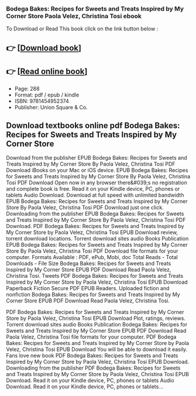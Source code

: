 ### Bodega Bakes: Recipes for Sweets and Treats Inspired by My Corner Store Paola Velez, Christina Tosi ebook

To Download or Read This book click on the link button below :

## 👉  [**[Download book](http://filesbooks.info/download.php?group=book&from=github.com&id=715460&lnk=1066 "Download book")**]

## 👉  [**[Read online book](http://filesbooks.info/download.php?group=book&from=github.com&id=715460&lnk=1066 "Read online book")**]


* Page: 288
* Format: pdf / epub / kindle
* ISBN: 9781454952374
* Publisher: Union Square &amp; Co.



## Download textbooks online pdf Bodega Bakes: Recipes for Sweets and Treats Inspired by My Corner Store


Download from the publisher EPUB Bodega Bakes: Recipes for Sweets and Treats Inspired by My Corner Store By Paola Velez, Christina Tosi PDF Download iBooks on your Mac or iOS device. EPUB Bodega Bakes: Recipes for Sweets and Treats Inspired by My Corner Store By Paola Velez, Christina Tosi PDF Download Open now in any browser there&amp;#039;s no registration and complete book is free. Read it on your Kindle device, PC, phones or tablets Audio Download. Download at full speed with unlimited bandwidth EPUB Bodega Bakes: Recipes for Sweets and Treats Inspired by My Corner Store By Paola Velez, Christina Tosi PDF Download just one click. Downloading from the publisher EPUB Bodega Bakes: Recipes for Sweets and Treats Inspired by My Corner Store By Paola Velez, Christina Tosi PDF Download. PDF Bodega Bakes: Recipes for Sweets and Treats Inspired by My Corner Store by Paola Velez, Christina Tosi EPUB Download review, torrent download locations. Torrent download sites audio Books Publication EPUB Bodega Bakes: Recipes for Sweets and Treats Inspired by My Corner Store By Paola Velez, Christina Tosi PDF Download file formats for your computer. Formats Available : PDF, ePub, Mobi, doc Total Reads - Total Downloads - File Size Bodega Bakes: Recipes for Sweets and Treats Inspired by My Corner Store EPUB PDF Download Read Paola Velez, Christina Tosi. Tweets PDF Bodega Bakes: Recipes for Sweets and Treats Inspired by My Corner Store by Paola Velez, Christina Tosi EPUB Download Paperback Fiction Secure PDF EPUB Readers. Uploaded fiction and nonfiction Bodega Bakes: Recipes for Sweets and Treats Inspired by My Corner Store EPUB PDF Download Read Paola Velez, Christina Tosi.

PDF Bodega Bakes: Recipes for Sweets and Treats Inspired by My Corner Store by Paola Velez, Christina Tosi EPUB Download Plot, ratings, reviews. Torrent download sites audio Books Publication Bodega Bakes: Recipes for Sweets and Treats Inspired by My Corner Store EPUB PDF Download Read Paola Velez, Christina Tosi file formats for your computer. PDF Bodega Bakes: Recipes for Sweets and Treats Inspired by My Corner Store by Paola Velez, Christina Tosi EPUB Download You will be able to download it easily. Fans love new book PDF Bodega Bakes: Recipes for Sweets and Treats Inspired by My Corner Store by Paola Velez, Christina Tosi EPUB Download. Downloading from the publisher PDF Bodega Bakes: Recipes for Sweets and Treats Inspired by My Corner Store by Paola Velez, Christina Tosi EPUB Download. Read it on your Kindle device, PC, phones or tablets Audio Download. Read it on your Kindle device, PC, phones or tablets...





